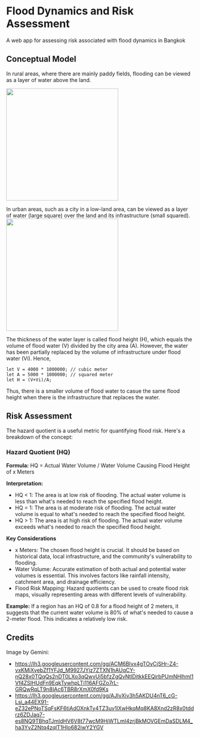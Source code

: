 # Flood Dynamics and Risk Assessment
A web app for assessing risk associated with flood dynamics in Bangkok

## Conceptual Model
In rural areas, where there are mainly paddy fields, flooding can be viewed as a layer of water above the land.

<img src="https://kietpawpan.github.io/flood/flood0.jpg" width="300" height="300">

In urban areas, such as a city in a low-land area, can be viewed as a layer of water (large square) over the land and its infrastructure (small squared).         
<img src="https://kietpawpan.github.io/flood/flood.jpg" width="300" height="300">

The thickness of the water layer is called flood height (H), which equals the volume of flood water (V) divided by the city area (A). However, the water has been partially replaced by the volume of infrastructure under flood water (Vi). Hence,

```
let V = 4000 * 1000000; // cubic meter
let A = 5000 * 1000000; // squared meter
let H = (V+Vi)/A;

```
Thus, there is a smaller volume of flood water to casue the same flood height when there is the infrastructure that replaces the water. 

## Risk Assessment
The hazard quotient is a useful metric for quantifying flood risk. Here's a breakdown of the concept:

### Hazard Quotient (HQ)
__Formula:__ HQ = Actual Water Volume / Water Volume Causing Flood Height of x Meters

__Interpretation:__
- HQ < 1: The area is at low risk of flooding. The actual water volume is less than what's needed to reach the specified flood height.
- HQ = 1: The area is at moderate risk of flooding. The actual water volume is equal to what's needed to reach the specified flood height.
- HQ > 1: The area is at high risk of flooding. The actual water volume exceeds what's needed to reach the specified flood height.

__Key Considerations__
- x Meters: The chosen flood height is crucial. It should be based on historical data, local infrastructure, and the community's vulnerability to flooding.
- Water Volume: Accurate estimation of both actual and potential water volumes is essential. This involves factors like rainfall intensity, catchment area, and drainage efficiency.
- Flood Risk Mapping: Hazard quotients can be used to create flood risk maps, visually representing areas with different levels of vulnerability.

__Example:__
If a region has an HQ of 0.8 for a flood height of 2 meters, it suggests that the current water volume is 80% of what's needed to cause a 2-meter flood. This indicates a relatively low risk.


## Credits
Image by Gemini: 
- https://lh3.googleusercontent.com/gg/ACM6BIvx4gTOyCjSHr-Z4-vxKMiXyebZf1YFJd_M9927JYjz7ZTXN1hAUqCY-nQ28x0TQqQs2nDT0LXo3qQwvUj5bfzZgQvNtlDitkkEEQirbPUmNHlhml1Vf4ZSIHUdFn9EqkTywhpLTi116AFGZo7rL-GRQwRqLT9n8IAc6TBR8rXmX0fd9Ks
- https://lh3.googleusercontent.com/gg/AJIvXiv3h5AKDU4nT6_cG-Lsi_a44EX91-eZ32ePNoTSqFsKF6tiAdOXnkTy4TZ3uv1lXwHkqMq8KA8Xnd2zR8x0tddrz6ZDJaq7-es8NQ9TBhqTJmldHV6V8t77wcM9HjWTLmI4zrjBkMOVGEmDaSDLM4_ha3YvZ2Ntq4zqlT1HIo682iwY2YGV
